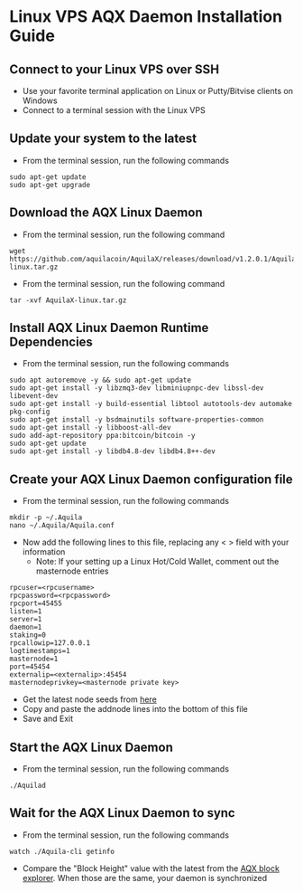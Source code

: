 # Linux VPS AQX Daemon Installation Guide

## Connect to your Linux VPS over SSH

  * Use your favorite terminal application on Linux or Putty/Bitvise clients on Windows
  * Connect to a terminal session with the Linux VPS
  
## Update your system to the latest

  * From the terminal session, run the following commands
  ```
  sudo apt-get update
  sudo apt-get upgrade
  ```
  
## Download the AQX Linux Daemon

  * From the terminal session, run the following command
  ```
  wget https://github.com/aquilacoin/AquilaX/releases/download/v1.2.0.1/AquilaX-linux.tar.gz
  ```
  * From the terminal session, run the following command
  ```
  tar -xvf AquilaX-linux.tar.gz
  ```
  
## Install AQX Linux Daemon Runtime Dependencies

  * From the terminal session, run the following commands
  ```
  sudo apt autoremove -y && sudo apt-get update
  sudo apt-get install -y libzmq3-dev libminiupnpc-dev libssl-dev libevent-dev
  sudo apt-get install -y build-essential libtool autotools-dev automake pkg-config
  sudo apt-get install -y bsdmainutils software-properties-common
  sudo apt-get install -y libboost-all-dev
  sudo add-apt-repository ppa:bitcoin/bitcoin -y
  sudo apt-get update
  sudo apt-get install -y libdb4.8-dev libdb4.8++-dev
  ```
  
## Create your AQX Linux Daemon configuration file

* From the terminal session, run the following commands
```
mkdir -p ~/.Aquila
nano ~/.Aquila/Aquila.conf
```

* Now add the following lines to this file, replacing any < > field with your information
  * Note: If your setting up a Linux Hot/Cold Wallet, comment out the masternode entries
```
rpcuser=<rpcusername>
rpcpassword=<rpcpassword>
rpcport=45455
listen=1
server=1
daemon=1
staking=0
rpcallowip=127.0.0.1
logtimestamps=1
masternode=1
port=45454
externalip=<externalip>:45454
masternodeprivkey=<masternode private key>
```

* Get the latest node seeds from [here](https://github.com/aquilacoin/Guides/blob/master/Addnode-List)
* Copy and paste the addnode lines into the bottom of this file
* Save and Exit

## Start the AQX Linux Daemon

* From the terminal session, run the following commands
```
./Aquilad
```

## Wait for the AQX Linux Daemon to sync

* From the terminal session, run the following commands
```
watch ./Aquila-cli getinfo
```
* Compare the "Block Height" value with the latest from the [AQX block explorer](http://exploreraqx.aquila.online/). When those are the same, your daemon is synchronized 
